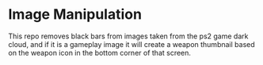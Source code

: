 # Image Manipulation

This repo removes black bars from images taken from the ps2 game dark cloud, and if it is a gameplay image it will create a weapon thumbnail based on the weapon icon in the bottom corner of that screen.


